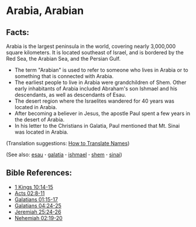 # Arabia, Arabian #

## Facts: ##

Arabia is the largest peninsula in the world, covering nearly 3,000,000 square kilometers. It is located southeast of Israel, and is bordered by the Red Sea, the Arabian Sea, and the Persian Gulf.

* The term "Arabian" is used to refer to someone who lives in Arabia or to something that is connected with Arabia.
* The earliest people to live in Arabia were grandchildren of Shem. Other early inhabitants of Arabia included Abraham's son Ishmael and his descendants, as well as descendants of Esau.
* The desert region where the Israelites wandered for 40 years was located in Arabia.
* After becoming a believer in Jesus, the apostle Paul spent a few years in the desert of Arabia.
* In his letter to the Christians in Galatia, Paul mentioned that Mt. Sinai was located in Arabia.

(Translation suggestions: [How to Translate Names](https://git.door43.org/Door43/en-ta-translate-vol1/src/master/content/translate_names.md))

(See also: [esau](../other/esau.md) **·** [galatia](../other/galatia.md) **·** [ishmael](../other/ishmael.md) **·** [shem](../other/shem.md) **·** [sinai](../other/sinai.md))

## Bible References: ##

* [1 Kings 10:14-15](https://door43.org/en/bible/notes/1ki/10/14)
* [Acts 02:8-11](https://door43.org/en/bible/notes/act/02/08)
* [Galatians 01:15-17](https://door43.org/en/bible/notes/gal/01/15)
* [Galatians 04:24-25](https://door43.org/en/bible/notes/gal/04/24)
* [Jeremiah 25:24-26](https://door43.org/en/bible/notes/jer/25/24)
* [Nehemiah 02:19-20](https://door43.org/en/bible/notes/neh/02/19)

